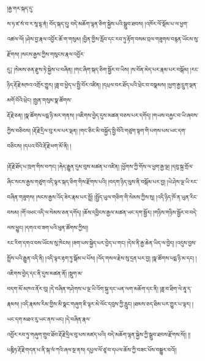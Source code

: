 ﻿  
།རྒྱ་གར་སྐད་དུ་  
ས་ཧ་ཛ་སཾ་བ་ར་སཱ་དྷ་ནཾ། བོད་སྐད་དུ། བདེ་མཆོག་ལྷན་ཅིག་སྐྱེས་པའི་སྒྲུབ་ཐབས། །འཁོར་ལོ་སྡོམ་པ་ལ་ཕྱག་འཚལ་ལོ། །ཤེས་བྱ་རྣལ་འབྱོར་ཆོ་ག་གསུམ། །བྱིན་གྱིས་རློབ་དང་རབ་ཏུ་རྟོག་བསམ་བྲལ་གཟུགས་བརྙན་ཡོངས་སུ་རྫོགས། །སངས་རྒྱས་ཀྱིས་གསུངས་རྣལ་འབྱོར་  
དུ༑ །སེམས་ཅན་རྫུས་ཏེ་སྐྱེས་པ་བཞིན། །གང་ཞིག་སྐད་ཅིག་སྦྱོར་བ་ཡིས། །ས་བོན་མེད་པར་རྣམ་པར་བསྒོམ། །རང་ཉིད་རྡོ་རྗེ་མཁའ་འགྲོར་གྱུར། །ཟླ་བ་ཕྱེད་པ་སྤྱི་བོར་འཛིན། །དཔྲལ་བར་ཐོད་པའི་ཕྲེང་བ་བསྣམས། །ཕྱག་རྒྱ་དྲུག་ལྡན་མགོ་བོའི་ཕྲེང། །སྤྱན་གསུམ་སྣ་ཚོགས་  
རྡོ་རྗེ་ཅན། །སྣ་ཚོགས་པདྨ་ཉི་མར་གནས། །འཇིགས་བྱེད་དུས་མཚན་བཅས་པར་དགོད། །གཡས་བརྐྱང་བ་ཡི་ཞབས་ཀྱིས་བཅིབས། །རྡོ་རྗེ་དྲིལ་བུ་རལ་པར་ལྡན། །གང་ཅིང་མི་བསྐྱོད་སྤྱི་བོའི་གཙུག་སྟག་གི་པགས་པས་ཡང་དག་བཅིངས། །དཔའ་བོའི་རྡོ་རྗེ་ཕག་མོ་ནི། །  
  
།རྡོ་རྗེ་ཐོད་པ་ཁྲག་གིས་བཀང། །རྐེད་རྒྱུན་དུམ་བུས་མཚན་པ་འཛིན། །ཕྱོགས་ཀྱི་གོས་ལ་ཕྱག་རྒྱ་ལྔ། །དབུ་སྐྲ་གྲོལ་ཞིང་སངས་རྒྱས་གཙུག་འདི་ལྟར་སྐད་ཅིག་གིས་རྫོགས་པའི། །བདག་ཉིད་ལུས་ནི་བསྒོམ་པར་བྱ། །ཡེ་ཤེས་ལྔ་ཡི་རང་  
བཞིན་གཟུགས། །སངས་རྒྱས་འོད་ཟེར་རྣམ་པར་སྤྲོ། །སྤྱོད་ཡུལ་གཅིག་གི་སེམས་ཀྱིས་སུ། །འདི་ཉིད་ཁོ་ན་ཡུན་རིང་བསམ། །གོ་འཕང་འདི་ལ་སེམས་ཅན་དགོད། །ཆོས་དབྱིངས་རྒྱལ་མཚན་ཡང་དག་སྦྱོར། །གཉིས་གཉིས་སྦྱོར་བ་བདེ་ལས་ཕྱུང། །དགའ་བ་ཟག་པའི་ཕུན་ཚོགས་ཀྱིས།།  
རང་རིག་དགའ་བས་ཡོངས་སུ་ཁེངས། །ཟག་པས་སྐྱེད་པར་བྱེད་པ་གང། །དེས་ནི་རྒྱ་ཆེན་ཡིད་ལ་བྱེད། །འདུས་བྱས་སྤྲོས་པའི་རྒྱུན་འདི་ནི། །འདི་ལྟར་རྟག་ཏུ་སྒོམ་པ་པོས། །འོད་གསལ་རྗེས་སུ་དྲན་པར་བྱ། །སྣ་ཚོགས་པདྨ་ཉི་མ་དང། །འཇིགས་བྱེད་དང་ནི་དུས་མཚན་ནོ། །སྡུག་མ་  
བདག་མོ་མཁའ་ནོར་བུ། །དེ་བཞིན་གཤེགས་པ་ལྔ་ཡི་འོག་སྐུ་དང་ཡན་ལག་མཆོག་དང་ནི། །ཟླ་བ་ཐིག་ལེ་ནཱ་ད་རྣམས། །འདི་རྣམས་རིམ་གྱིས་མི་སྣང་གཞུག་ཇི་ལྟར་མེ་ལོང་དབུས་ཀྱི་རླུང། །ཐམས་ཅད་ཐིམ་པར་གྱུར་པ་ལྟར། །ཡང་དག་མཐའ་རུ་ཡང་ནས་ཡང། །དེ་བཞིན་རྣལ་  
འབྱོར་རབ་ཏུ་གཞུག་གྲུབ་ཐོབ་རྡོ་རྗེ་དྲིལ་བུ་པས་མཛད་པའི། བདེ་མཆོག་ལྷན་སྐྱེས་ཀྱི་སྒྲུབ་ཐབས་རྫོགས་སོ།། །།པཎྜིཏ་རྡོ་རྗེ་གདན་པ་ནི་སྐ་ལཾ་ཀའི་ཞལ་སྔ་ནས། དཔྱལ་ལོ་ཙཱ་བ་དཔལ་ཆོས་ཀྱི་བཟང་པོས་བསྒྱུར་བའོ།།  
  
  
